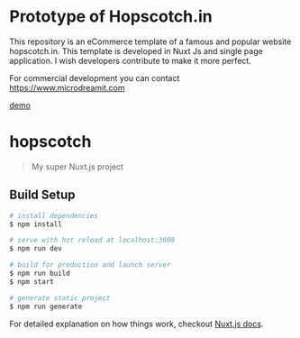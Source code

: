 # Prototype of Hopscotch.in
This repository is an eCommerce template of a famous and popular website hopscotch.in.
This template is developed in Nuxt Js and single page application.
I wish developers contribute to make it more perfect.

For commercial development you can contact https://www.microdreamit.com

[demo](http://hopscotch.mdit.a2hosted.com)

# hopscotch

> My super Nuxt.js project

## Build Setup

``` bash
# install dependencies
$ npm install

# serve with hot reload at localhost:3000
$ npm run dev

# build for production and launch server
$ npm run build
$ npm start

# generate static project
$ npm run generate
```

For detailed explanation on how things work, checkout [Nuxt.js docs](https://nuxtjs.org).
